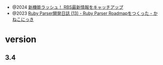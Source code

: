 - @2024 [新機能ラッシュ！ RBS最新情報をキャッチアップ](https://gihyo.jp/article/2024/01/ruby3.3-rbs)
- @2023 [Ruby Parser開発日誌 (13) - Ruby Parser Roadmapをつくった - かねこにっき](https://yui-knk.hatenablog.com/entry/2023/11/01/082815)

# version

## 3.4
